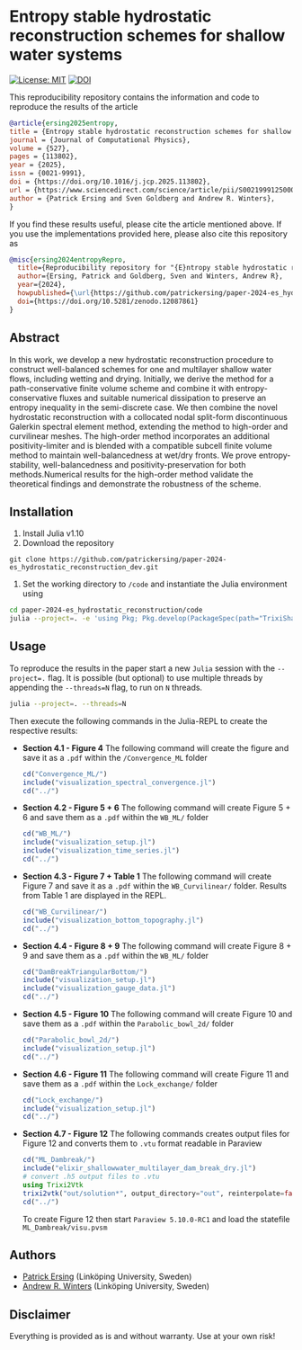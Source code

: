 # Entropy stable hydrostatic reconstruction schemes for shallow water systems

[![License: MIT](https://img.shields.io/badge/License-MIT-success.svg)](https://opensource.org/licenses/MIT)
[![DOI](https://zenodo.org/badge/DOI/10.5281/zenodo.12087861.svg)](https://doi.org/10.5281/zenodo.12087861)


This reproducibility repository contains the information and code to reproduce the results of the article 

```bibtex
@article{ersing2025entropy,
title = {Entropy stable hydrostatic reconstruction schemes for shallow water systems},
journal = {Journal of Computational Physics},
volume = {527},
pages = {113802},
year = {2025},
issn = {0021-9991},
doi = {https://doi.org/10.1016/j.jcp.2025.113802},
url = {https://www.sciencedirect.com/science/article/pii/S0021999125000853},
author = {Patrick Ersing and Sven Goldberg and Andrew R. Winters},
}
```

If you find these results useful, please cite the article mentioned above. If you use the implementations provided here, please also cite this repository as

```bibtex
@misc{ersing2024entropyRepro,
  title={Reproducibility repository for "{E}ntropy stable hydrostatic reconstruction schemes for shallow water systems"},
  author={Ersing, Patrick and Goldberg, Sven and Winters, Andrew R},
  year={2024},
  howpublished={\url{https://github.com/patrickersing/paper-2024-es_hydrostatic_reconstruction}},
  doi={https://doi.org/10.5281/zenodo.12087861}
}
```

## Abstract
In this work, we develop a new hydrostatic reconstruction procedure  to construct well-balanced schemes for one and multilayer shallow water flows, including wetting and drying. Initially, we derive the method for a path-conservative finite volume scheme and combine it with entropy-conservative fluxes and suitable numerical dissipation to preserve an entropy inequality in the semi-discrete case. We then combine the novel hydrostatic reconstruction with a collocated nodal split-form discontinuous Galerkin spectral element method, extending the method to high-order and curvilinear meshes. The high-order method incorporates an additional positivity-limiter and is blended with a compatible subcell finite volume method to maintain well-balancedness at wet/dry fronts. We prove entropy-stability, well-balancedness and positivity-preservation for both methods.Numerical results for the high-order method validate the theoretical findings and demonstrate the robustness of the scheme.

## Installation
1. Install Julia v1.10
2. Download the repository
```
git clone https://github.com/patrickersing/paper-2024-es_hydrostatic_reconstruction_dev.git
```
1. Set the working directory to `/code` and instantiate the Julia environment using
```bash
cd paper-2024-es_hydrostatic_reconstruction/code
julia --project=. -e 'using Pkg; Pkg.develop(PackageSpec(path="TrixiShallowWater.jl")); Pkg.instantiate()'
```

## Usage
To reproduce the results in the paper start a new `Julia` session with the `--project=.` flag. It is possible (but optional) to use multiple threads by appending the `--threads=N` flag, to run on `N` threads. 
```bash
julia --project=. --threads=N
```

Then execute the following commands in the Julia-REPL to create the respective results:
- **Section 4.1 - Figure 4**
    The following command will create the figure and save it as a `.pdf` within the `/Convergence_ML` folder 
    ```julia
    cd("Convergence_ML/")
    include("visualization_spectral_convergence.jl")
    cd("../")
    ```

- **Section 4.2 - Figure 5 + 6**
    The following command will create Figure 5 + 6 and save them as a `.pdf` within the `WB_ML/` folder
    ```julia
    cd("WB_ML/")
    include("visualization_setup.jl")
    include("visualization_time_series.jl")
    cd("../")
    ```

- **Section 4.3 - Figure 7 + Table 1**
    The following command will create Figure 7 and save it as a `.pdf` within the `WB_Curvilinear/` folder. Results from Table 1 are displayed in the REPL. 
    ```julia
    cd("WB_Curvilinear/")
    include("visualization_bottom_topography.jl")
    cd("../")
    ```

- **Section 4.4 - Figure 8 + 9**
    The following command will create Figure 8 + 9 and save them as a `.pdf` within the `WB_ML/` folder
    ```julia
    cd("DamBreakTriangularBottom/")
    include("visualization_setup.jl")
    include("visualization_gauge_data.jl")
    cd("../")
    ```

- **Section 4.5 - Figure 10**
    The following command will create Figure 10 and save them as a `.pdf` within the `Parabolic_bowl_2d/` folder
    ```julia
    cd("Parabolic_bowl_2d/")
    include("visualization_setup.jl")
    cd("../")
    ```

- **Section 4.6 - Figure 11**
    The following command will create Figure 11 and save them as a `.pdf` within the `Lock_exchange/` folder
    ```julia
    cd("Lock_exchange/")
    include("visualization_setup.jl")
    cd("../")
    ```
  
- **Section 4.7 - Figure 12**
    The following commands creates output files for Figure 12 and converts them to `.vtu` format readable in Paraview
    ```julia
    cd("ML_Dambreak/")
    include("elixir_shallowwater_multilayer_dam_break_dry.jl")
    # convert .h5 output files to .vtu
    using Trixi2Vtk
    trixi2vtk("out/solution*", output_directory="out", reinterpolate=false)
    cd("../")
    ```
    To create Figure 12 then start `Paraview 5.10.0-RC1` and load the statefile `ML_Dambreak/visu.pvsm`

## Authors

- [Patrick Ersing](https://liu.se/en/employee/pater53) (Linköping University, Sweden)
- [Andrew R. Winters](https://liu.se/en/employee/andwi94) (Linköping University, Sweden)

## Disclaimer

Everything is provided as is and without warranty. Use at your own risk!
